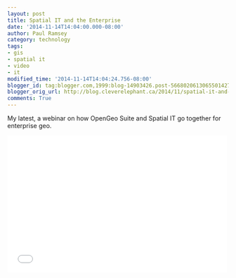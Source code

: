 ```yaml
---
layout: post
title: Spatial IT and the Enterprise
date: '2014-11-14T14:04:00.000-08:00'
author: Paul Ramsey
category: technology
tags:
- gis
- spatial it
- video
- it
modified_time: '2014-11-14T14:04:24.756-08:00'
blogger_id: tag:blogger.com,1999:blog-14903426.post-5668020613065501427
blogger_orig_url: http://blog.cleverelephant.ca/2014/11/spatial-it-and-enterprise.html
comments: True
---
```


My latest, a webinar on how OpenGeo Suite and Spatial IT go together for enterprise geo.

<iframe src="//player.vimeo.com/video/111882381" width="500" height="313" frameborder="0" webkitallowfullscreen mozallowfullscreen allowfullscreen></iframe>
